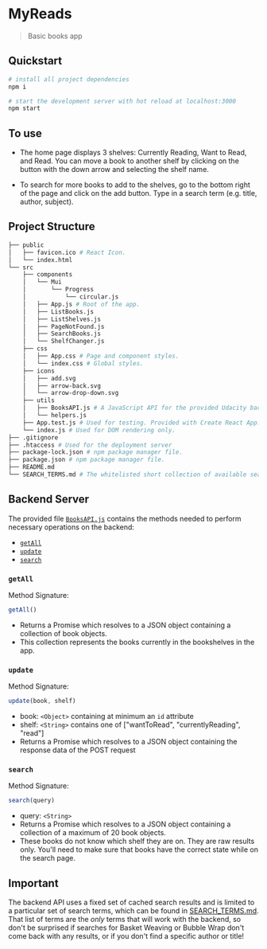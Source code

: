 # MyReads

> Basic books app

## Quickstart

```bash
# install all project dependencies
npm i

# start the development server with hot reload at localhost:3000
npm start

```

## To use

* The home page displays 3 shelves: Currently Reading, Want to Read, and Read. You can move a book to another shelf by clicking on the button with the down arrow and selecting the shelf name.

* To search for more books to add to the shelves, go to the bottom right of the page and click on the add button. Type in a search term (e.g. title, author, subject).

## Project Structure
```bash
├── public
│   ├── favicon.ico # React Icon.
│   └── index.html
└── src
	├── components
	│   └── Mui
	│   	└── Progress
	│   		└── circular.js
	│   ├── App.js # Root of the app.
	│   ├── ListBooks.js
	│   ├── ListShelves.js
	│   ├── PageNotFound.js
	│   ├── SearchBooks.js
	│   └── ShelfChanger.js
	├── css
	│   ├── App.css # Page and component styles.
	│   └── index.css # Global styles.
	├── icons
	│   ├── add.svg
	│   ├── arrow-back.svg
	│   └── arrow-drop-down.svg
	├── utils
	│   ├── BooksAPI.js # A JavaScript API for the provided Udacity backend. Instructions for the methods are below.
	│   └── helpers.js
	├── App.test.js # Used for testing. Provided with Create React App.
	└── index.js # Used for DOM rendering only.
├── .gitignore
├── .htaccess # Used for the deployment server
├── package-lock.json # npm package manager file.
├── package.json # npm package manager file.
├── README.md
└── SEARCH_TERMS.md # The whitelisted short collection of available search terms to use with the app.
```

## Backend Server

The provided file [`BooksAPI.js`](src/BooksAPI.js) contains the methods needed to perform necessary operations on the backend:

* [`getAll`](#getall)
* [`update`](#update)
* [`search`](#search)

### `getAll`

Method Signature:

```js
getAll()
```

* Returns a Promise which resolves to a JSON object containing a collection of book objects.
* This collection represents the books currently in the bookshelves in the app.

### `update`

Method Signature:

```js
update(book, shelf)
```

* book: `<Object>` containing at minimum an `id` attribute
* shelf: `<String>` contains one of ["wantToRead", "currentlyReading", "read"]
* Returns a Promise which resolves to a JSON object containing the response data of the POST request

### `search`

Method Signature:

```js
search(query)
```

* query: `<String>`
* Returns a Promise which resolves to a JSON object containing a collection of a maximum of 20 book objects.
* These books do not know which shelf they are on. They are raw results only. You'll need to make sure that books have the correct state while on the search page.

## Important
The backend API uses a fixed set of cached search results and is limited to a particular set of search terms, which can be found in [SEARCH_TERMS.md](SEARCH_TERMS.md). That list of terms are the _only_ terms that will work with the backend, so don't be surprised if searches for Basket Weaving or Bubble Wrap don't come back with any results, or if you don't find a specific author or title!
